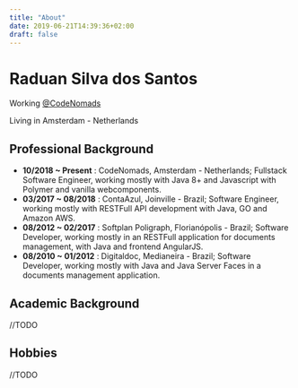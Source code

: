 ```yaml
---
title: "About"
date: 2019-06-21T14:39:36+02:00
draft: false
---
```


# Raduan Silva dos Santos

Working [@CodeNomads](https://codenomads.nl)

Living in Amsterdam - Netherlands

## Professional Background

*  **10/2018 ~ Present** : CodeNomads, Amsterdam - Netherlands; Fullstack Software Engineer, working mostly with Java 8+ and Javascript with Polymer and vanilla webcomponents.
*  **03/2017 ~ 08/2018** : ContaAzul, Joinville - Brazil; Software Engineer, working mostly with RESTFull API development with Java, GO  and Amazon AWS.
*  **08/2012 ~ 02/2017** : Softplan Poligraph, Florianópolis - Brazil;
Software Developer, working mostly in an RESTFull application for documents management, with Java and frontend AngularJS.
*  **08/2010 ~ 01/2012** : Digitaldoc, Medianeira - Brazil; Software Developer, working mostly with Java and Java Server Faces in a documents management application.

## Academic Background

//TODO

## Hobbies

//TODO

